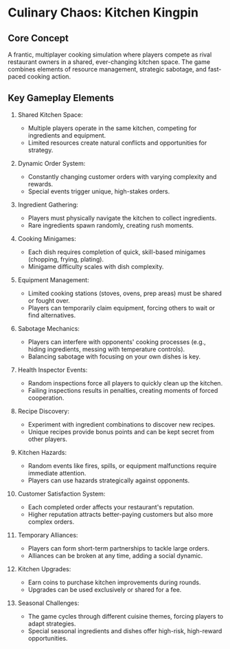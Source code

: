 # Culinary Chaos: Kitchen Kingpin

## Core Concept

A frantic, multiplayer cooking simulation where players compete as rival restaurant owners in a shared, ever-changing kitchen space. The game combines elements of resource management, strategic sabotage, and fast-paced cooking action.

## Key Gameplay Elements

1. Shared Kitchen Space:
   - Multiple players operate in the same kitchen, competing for ingredients and equipment.
   - Limited resources create natural conflicts and opportunities for strategy.

2. Dynamic Order System:
   - Constantly changing customer orders with varying complexity and rewards.
   - Special events trigger unique, high-stakes orders.

3. Ingredient Gathering:
   - Players must physically navigate the kitchen to collect ingredients.
   - Rare ingredients spawn randomly, creating rush moments.

4. Cooking Minigames:
   - Each dish requires completion of quick, skill-based minigames (chopping, frying, plating).
   - Minigame difficulty scales with dish complexity.

5. Equipment Management:
   - Limited cooking stations (stoves, ovens, prep areas) must be shared or fought over.
   - Players can temporarily claim equipment, forcing others to wait or find alternatives.

6. Sabotage Mechanics:
   - Players can interfere with opponents' cooking processes (e.g., hiding ingredients, messing with temperature controls).
   - Balancing sabotage with focusing on your own dishes is key.

7. Health Inspector Events:
   - Random inspections force all players to quickly clean up the kitchen.
   - Failing inspections results in penalties, creating moments of forced cooperation.

8. Recipe Discovery:
   - Experiment with ingredient combinations to discover new recipes.
   - Unique recipes provide bonus points and can be kept secret from other players.

9. Kitchen Hazards:
   - Random events like fires, spills, or equipment malfunctions require immediate attention.
   - Players can use hazards strategically against opponents.

10. Customer Satisfaction System:
    - Each completed order affects your restaurant's reputation.
    - Higher reputation attracts better-paying customers but also more complex orders.

11. Temporary Alliances:
    - Players can form short-term partnerships to tackle large orders.
    - Alliances can be broken at any time, adding a social dynamic.

12. Kitchen Upgrades:
    - Earn coins to purchase kitchen improvements during rounds.
    - Upgrades can be used exclusively or shared for a fee.

13. Seasonal Challenges:
    - The game cycles through different cuisine themes, forcing players to adapt strategies.
    - Special seasonal ingredients and dishes offer high-risk, high-reward opportunities.
